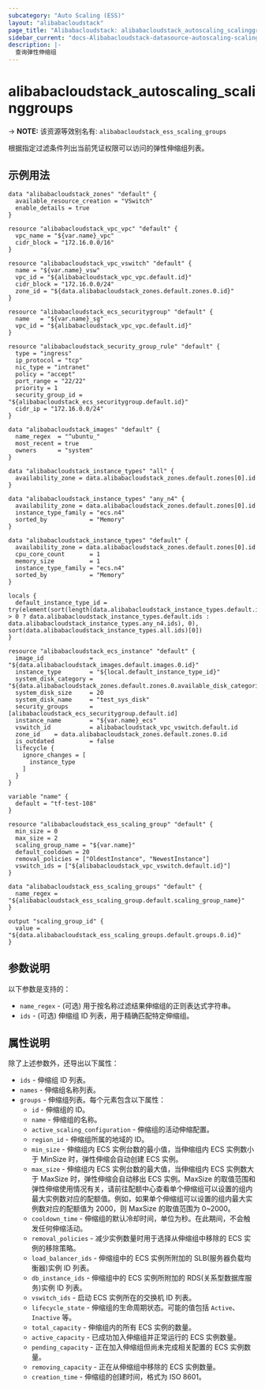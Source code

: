 ```yaml
---
subcategory: "Auto Scaling (ESS)"
layout: "alibabacloudstack"
page_title: "Alibabacloudstack: alibabacloudstack_autoscaling_scalinggroups"
sidebar_current: "docs-Alibabacloudstack-datasource-autoscaling-scalinggroups"
description: |- 
  查询弹性伸缩组
---
```


# alibabacloudstack_autoscaling_scalinggroups
-> **NOTE:** 该资源等效别名有: `alibabacloudstack_ess_scaling_groups`

根据指定过滤条件列出当前凭证权限可以访问的弹性伸缩组列表。

## 示例用法

```hcl
data "alibabacloudstack_zones" "default" {
  available_resource_creation = "VSwitch"
  enable_details = true
}

resource "alibabacloudstack_vpc_vpc" "default" {
  vpc_name = "${var.name}_vpc"
  cidr_block = "172.16.0.0/16"
}

resource "alibabacloudstack_vpc_vswitch" "default" {
  name = "${var.name}_vsw"
  vpc_id = "${alibabacloudstack_vpc_vpc.default.id}"
  cidr_block = "172.16.0.0/24"
  zone_id = "${data.alibabacloudstack_zones.default.zones.0.id}"
}

resource "alibabacloudstack_ecs_securitygroup" "default" {
  name   = "${var.name}_sg"
  vpc_id = "${alibabacloudstack_vpc_vpc.default.id}"
}

resource "alibabacloudstack_security_group_rule" "default" {
  type = "ingress"
  ip_protocol = "tcp"
  nic_type = "intranet"
  policy = "accept"
  port_range = "22/22"
  priority = 1
  security_group_id = "${alibabacloudstack_ecs_securitygroup.default.id}"
  cidr_ip = "172.16.0.0/24"
}

data "alibabacloudstack_images" "default" {
  name_regex  = "^ubuntu_"
  most_recent = true
  owners      = "system"
}

data "alibabacloudstack_instance_types" "all" {
  availability_zone = data.alibabacloudstack_zones.default.zones[0].id
}

data "alibabacloudstack_instance_types" "any_n4" {
  availability_zone = data.alibabacloudstack_zones.default.zones[0].id
  instance_type_family = "ecs.n4"
  sorted_by            = "Memory"
}

data "alibabacloudstack_instance_types" "default" {
  availability_zone = data.alibabacloudstack_zones.default.zones[0].id
  cpu_core_count       = 1
  memory_size          = 1
  instance_type_family = "ecs.n4"
  sorted_by            = "Memory"
}

locals {
  default_instance_type_id = try(element(sort(length(data.alibabacloudstack_instance_types.default.instance_types) > 0 ? data.alibabacloudstack_instance_types.default.ids : data.alibabacloudstack_instance_types.any_n4.ids), 0), sort(data.alibabacloudstack_instance_types.all.ids)[0])
}

resource "alibabacloudstack_ecs_instance" "default" {
  image_id             = "${data.alibabacloudstack_images.default.images.0.id}"
  instance_type        = "${local.default_instance_type_id}"
  system_disk_category = "${data.alibabacloudstack_zones.default.zones.0.available_disk_categories.0}"
  system_disk_size     = 20
  system_disk_name     = "test_sys_disk"
  security_groups      = [alibabacloudstack_ecs_securitygroup.default.id]
  instance_name        = "${var.name}_ecs"
  vswitch_id           = alibabacloudstack_vpc_vswitch.default.id
  zone_id    = data.alibabacloudstack_zones.default.zones.0.id
  is_outdated          = false
  lifecycle {
    ignore_changes = [
      instance_type
    ]
  }
}

variable "name" {
  default = "tf-test-108"
}

resource "alibabacloudstack_ess_scaling_group" "default" {
  min_size = 0
  max_size = 2
  scaling_group_name = "${var.name}"
  default_cooldown = 20
  removal_policies = ["OldestInstance", "NewestInstance"]
  vswitch_ids = ["${alibabacloudstack_vpc_vswitch.default.id}"]
}

data "alibabacloudstack_ess_scaling_groups" "default" {
  name_regex = "${alibabacloudstack_ess_scaling_group.default.scaling_group_name}"
}

output "scaling_group_id" {
  value = "${data.alibabacloudstack_ess_scaling_groups.default.groups.0.id}"
}
```

## 参数说明

以下参数是支持的：

* `name_regex` - (可选) 用于按名称过滤结果伸缩组的正则表达式字符串。
* `ids` - (可选) 伸缩组 ID 列表，用于精确匹配特定伸缩组。

## 属性说明

除了上述参数外，还导出以下属性：

* `ids` - 伸缩组 ID 列表。
* `names` - 伸缩组名称列表。
* `groups` - 伸缩组列表。每个元素包含以下属性：
  * `id` - 伸缩组的 ID。
  * `name` - 伸缩组的名称。
  * `active_scaling_configuration` - 伸缩组的活动伸缩配置。
  * `region_id` - 伸缩组所属的地域的 ID。
  * `min_size` - 伸缩组内 ECS 实例台数的最小值，当伸缩组内 ECS 实例数小于 MinSize 时，弹性伸缩会自动创建 ECS 实例。
  * `max_size` - 伸缩组内 ECS 实例台数的最大值，当伸缩组内 ECS 实例数大于 MaxSize 时，弹性伸缩会自动移出 ECS 实例。MaxSize 的取值范围和弹性伸缩使用情况有关，请前往配额中心查看单个伸缩组可以设置的组内最大实例数对应的配额值。例如，如果单个伸缩组可以设置的组内最大实例数对应的配额值为 2000，则 MaxSize 的取值范围为 0~2000。
  * `cooldown_time` - 伸缩组的默认冷却时间，单位为秒。在此期间，不会触发任何伸缩活动。
  * `removal_policies` - 减少实例数量时用于选择从伸缩组中移除的 ECS 实例的移除策略。
  * `load_balancer_ids` - 伸缩组中的 ECS 实例所附加的 SLB(服务器负载均衡器)实例 ID 列表。
  * `db_instance_ids` - 伸缩组中的 ECS 实例所附加的 RDS(关系型数据库服务)实例 ID 列表。
  * `vswitch_ids` - 启动 ECS 实例所在的交换机 ID 列表。
  * `lifecycle_state` - 伸缩组的生命周期状态。可能的值包括 `Active`、`Inactive` 等。
  * `total_capacity` - 伸缩组内的所有 ECS 实例的数量。
  * `active_capacity` - 已成功加入伸缩组并正常运行的 ECS 实例数量。
  * `pending_capacity` - 正在加入伸缩组但尚未完成相关配置的 ECS 实例数量。
  * `removing_capacity` - 正在从伸缩组中移除的 ECS 实例数量。
  * `creation_time` - 伸缩组的创建时间，格式为 ISO 8601。 